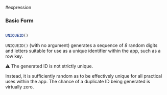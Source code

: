 #expression 

### Basic Form

```javascript

UNIQUEID()


```

`UNIQUEID()` (with no argument) generates a sequence of *8* random digits and letters suitable for use as a unique identifier within the app, such as a row key.  
  
⚠️ The generated ID is not strictly unique. 

Instead, it is sufficiently random as to be effectively unique for all practical uses within the app. The chance of a duplicate ID being generated is virtually zero.